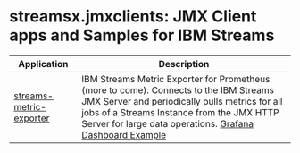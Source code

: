 # streamsx.jmxclients: JMX Client apps and Samples for IBM Streams

| Application | Description |
| ----------- | ----------- |
| [streams-metric-exporter](streams-metric-exporter/) | IBM Streams Metric Exporter for Prometheus (more to come). Connects to the IBM Streams JMX Server and  periodically pulls metrics for all jobs of a Streams Instance from the JMX HTTP Server for large data operations. [Grafana Dashboard Example](streams-metric-exporter/images/StreamsGrafanaImage1.png)|
